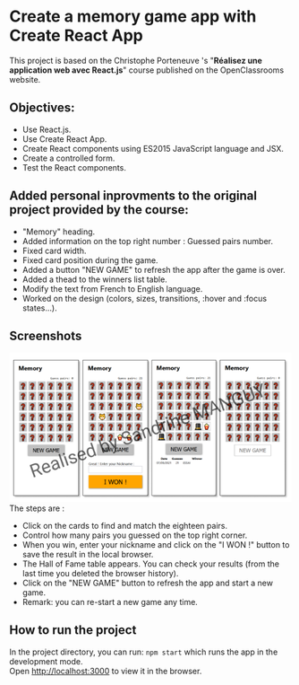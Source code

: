 # Create a memory game app with Create React App
This  project is based on the Christophe Porteneuve 's "**Réalisez une application web avec React.js**" course published on the OpenClassrooms website.  

## Objectives:
* Use React.js.
* Use Create React App.
* Create React components using ES2015 JavaScript language and JSX.
* Create a controlled form.
* Test the React components.

## Added personal inprovments to the original project provided by the course:
* "Memory" heading.
* Added information on the top right number : Guessed pairs number.
* Fixed card width.
* Fixed card position during the game.
* Added a button "NEW GAME" to refresh the app after the game is over.
* Added a thead to the winners list table.
* Modify the text from French to English language.
* Worked on the design (colors, sizes, transitions, :hover and :focus states...).

## Screenshots
![memory game screenshots](https://github.com/s-manguy/projects/blob/main/front-end-libraries/oc-03-memory-game/C-memory.png)  
The steps are :
* Click on the cards to find and match the eighteen pairs.
* Control how many pairs you guessed on the top right corner.
* When you win, enter your nickname and click on the "I WON !" button to save the result in the local browser.
* The Hall of Fame table appears. You can check your results (from the last time you deleted the browser history).
* Click on the "NEW GAME" button to refresh the app and start a new game.
* Remark: you can re-start a new game any time.


## How to run the project
In the project directory, you can run: `npm start` which runs the app in the development mode.\
Open [http://localhost:3000](http://localhost:3000) to view it in the browser.
